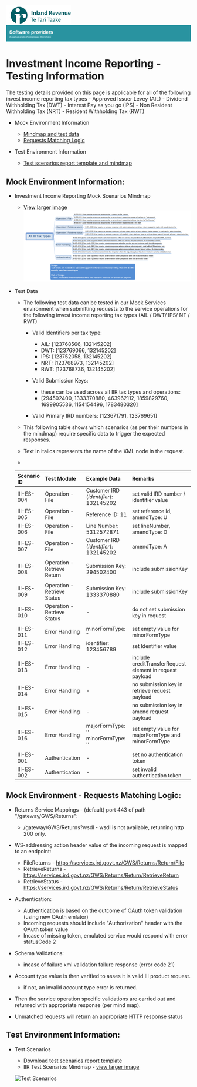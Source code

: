 ![IRD logo](../../Images/IRlogo.gif)
![Software Dev](../../Images/SoftwareDev.png)

# Investment Income Reporting - Testing Information

The testing details provided on this page is applicable for all of the following invest income reporting tax types
	- Approved Issuer Levey (AIL)
	- Dividend Withholding Tax (DWT)
	- Interest Pay as you go (IPS)
	- Non Resident Withholding Tax (NRT) 
	- Resident Withholding Tax (RWT)

- Mock Environment Information
	- [Mindmap and test data](#mock-environment-information)
	- [Requests Matching Logic](#mock-environment-requests-matching-logic)
	
- Test Environment Information
	- [Test scenarios report template and mindmap](#test-environment-information)

Mock Environment Information:
-----------------

- Investment Income Reporting Mock Scenarios Mindmap
	
	- [View larger image](images/IIR_Mock_Scenarios_Mindmap.png)
	![Mock Scenarios](images/IIR_Mock_Scenarios_Mindmap.png)

- Test Data
	- The following test data can be tested in our Mock Services environment when submitting requests to the service operations for the following invest income reporting tax types (AIL / DWT/ IPS/ NT / RWT)
	
		- Valid Identifiers per tax type:
			- AIL: 	[123768566, 132145202]
			- DWT:	[123769066, 132145202]
			- IPS: 	[123752058, 132145202]
			- NRT: 	[123768973, 132145202]
			- RWT: [123768736, 132145202]

		- Valid Submission Keys:
			- these can be used across all IIR tax types and operations:
			- [294502400, 1333370880, 463962112, 1859829760, 1699905536, 1154154496, 1783480320]
			
		- Valid Primary IRD numbers: [123671791, 123769651] 
		
	- This following table shows which scenarios (as per their numbers in the mindmap) require specific data to trigger the expected responses.
	- Text in italics represents the name of the XML node in the request.
	-
	
	Scenario ID | Test Module | Example Data | Remarks
	--- | --- | --- | ---
	III-ES-004 | Operation - File | Customer IRD (*identifier*): 132145202 | set valid IRD number / identifier value
	III-ES-005 | Operation - File | Reference ID: 11 | set reference Id, amendType: U
	III-ES-006 | Operation - File | Line Number: 5312572871 | set lineNumber, amendType: D
	III-ES-007 | Operation - File | Customer IRD (*identifier*): 132145202 | amendType: A
	 | | | 
	III-ES-008 | Operation - Retrieve Return | Submission Key: 294502400 | include submissionKey
	 | | | 
	III-ES-009 | Operation - Retrieve Status | Submission Key: 1333370880 | include submissionKey
	III-ES-010 | Operation - Retrieve Status | - | do not set submission key in request
	 | | | 
	III-ES-011 | Error Handling | minorFormType: " | set empty value for minorFormType
	III-ES-012 | Error Handling | identifier: 123456789 | set Identifier value
	III-ES-013 | Error Handling | - | include creditTransferRequest element in request payload
	III-ES-014 | Error Handling | - | no submission key in retrieve request payload
	III-ES-015 | Error Handling | - | no submission key in amend request payload
	III-ES-016 | Error Handling | majorFormType: '' minorFormType: '' | set empty value for majorFormType and minorFormType
	 | | | 
	III-ES-001 | Authentication | - | set no authentication token
	III-ES-002 | Authentication | - | set invalid authentication token

			
Mock Environment - Requests Matching Logic:
-----------------

- Returns Service Mappings - (default) port 443 of path "/gateway/GWS/Returns":
	- /gateway/GWS/Returns?wsdl - wsdl is not available, returning http 200 only.
	
- WS-addressing action header value of the incoming request is mapped to an endpoint:
	- FileReturns 		-	https://services.ird.govt.nz/GWS/Returns/Return/File
	- RetrieveReturns 	-	https://services.ird.govt.nz/GWS/Returns/Return/RetrieveReturn
	- RetrieveStatus 	-	https://services.ird.govt.nz/GWS/Returns/Return/RetrieveStatus
	 
- Authentication: 
	- Authentication is based on the outcome of OAuth token validation (using new OAuth emlator)
	- Incoming requests should include "Authorization" header with the OAuth token value
	- Incase of missing token, emulated service would respond with error statusCode 2

- Schema Validations:
	- incase of failure xml validation failure response (error code 21)

- Account type value is then verified to asses it is valid III product request.
	- if not, an invalid account type error is returned.

- Then the service operation specific validations are carried out and returned with appropriate response (per mind map).

- Unmatched requests will return an appropriate HTTP response status

Test Environment Information:
-----------------

- Test Scenarios
	- [Download test scenarios report template](IIR%20-%20Return%20Sevice%20-%20Test%20Report%20Template.docx)
	- IIR Test Scenarios Mindmap - [view larger image](images/IIR_Test_Scenarios_Mindmap.png)
	
	![Test Scenarios](images/IIR_Test_Scenarios_Mindmap.png)
